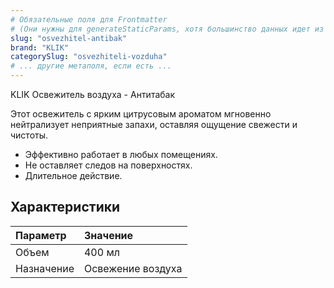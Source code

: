 ```yaml
---
# Обязательные поля для Frontmatter
# (Они нужны для generateStaticParams, хотя большинство данных идет из JSON)
slug: "osvezhitel-antibak" 
brand: "KLIK"
categorySlug: "osvezhiteli-vozduha"
# ... другие метаполя, если есть ...
--- 
```



KLIK Освежитель воздуха - Антитабак

Этот освежитель с ярким цитрусовым ароматом мгновенно нейтрализует неприятные запахи, оставляя ощущение свежести и чистоты.

* Эффективно работает в любых помещениях.
* Не оставляет следов на поверхностях.
* Длительное действие.

## Характеристики

| Параметр | Значение |
| :--- | :--- |
| Объем | 400 мл |
| Назначение | Освежение воздуха |